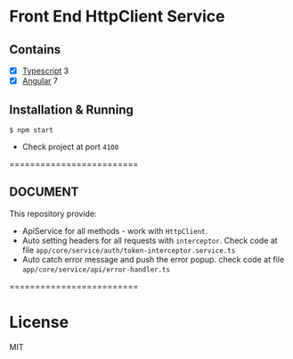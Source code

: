 # Front End HttpClient Service

## Contains

- [x] [Typescript](https://www.typescriptlang.org/) 3
- [x] [Angular](https://github.com/angular) 7

## Installation & Running

```
$ npm start
```
- Check project at port `4100`

=========================

## DOCUMENT

This repository provide:
- ApiService for all methods - work with `HttpClient`.
- Auto setting headers for all requests with `interceptor`. Check code at file `app/core/service/auth/token-interceptor.service.ts`
- Auto catch error message and push the error popup. check code at file `app/core/service/api/error-handler.ts`

=========================

# License

MIT
